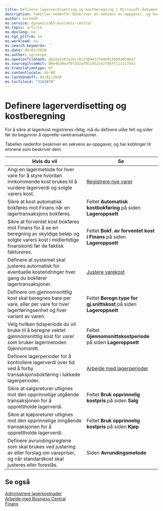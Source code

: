```yaml
---
title: Definere lagerverdisetting og kostberegning | Microsoft-dokumentasjon
description: Tabellen nedenfor beskriver en sekvens av oppgaver, og har koblinger til emnene som beskriver dem.
author: SorenGP
ms.service: dynamics365-business-central
ms.topic: article
ms.devlang: na
ms.tgt_pltfrm: na
ms.workload: na
ms.search.keywords: ''
ms.date: 04/01/2020
ms.author: sgroespe
ms.openlocfilehash: ab2ae5103a1bcc613309412744e913b09a054647
ms.sourcegitcommit: 88e4b30eaf6fa32af0c1452ce2f85ff1111c75e2
ms.translationtype: HT
ms.contentlocale: nb-NO
ms.lasthandoff: 04/01/2020
ms.locfileid: "3182879"
---
```

# <a name="setting-up-inventory-valuation-and-costing"></a>Definere lagerverdisetting og kostberegning
For å sikre at lagerkost registreres riktig, må du definere ulike felt og sider før du begynner å opprette varetransaksjoner.

Tabellen nedenfor beskriver en sekvens av oppgaver, og har koblinger til emnene som beskriver dem.

|**Hvis du vil**|**Se**|  
|------------|-------------|  
|Angi en lagermetode for hver vare for å styre hvordan innkommende kost brukes til å vurdere lagerverdi og solgte varers kost.|[Registrere nye varer](inventory-how-register-new-items.md)|  
|Sikre at kost automatisk bokføres mot Finans når en lagertransaksjons bokføres.|Feltet **Automatisk kostbokføring** på siden **Lageroppsett**|  
|Sikre at forventet kost bokføres mot Finans for å se en beregning av skyldige beløp og solgte varers kost i midlertidige finanskonti før de faktisk faktureres.|Feltet **Bokf. av forventet kost i Finans** på siden **Lageroppsett**|  
|Definere at systemet skal justeres automatisk for eventuelle kostendringer hver gang du bokfører lagertransaksjoner.|[Justere varekost](inventory-how-adjust-item-costs.md)|  
|Definere om gjennomsnittlig kost skal beregnes bare per vare, eller per vare for hver lagerføringsenhet og hver variant av varen.|Feltet **Beregn.type for gj.snittskost** på siden **Lageroppsett**|  
|Velg hvilken tidsperiode du vil bruke til å beregne vektet gjennomsnittlig kost for varer som bruker lagermetoden Gjennomsnitt.|Feltet **Gjennomsnittskostperiode** på siden **Lageroppsett**|  
|Definere lagerperioder for å kontrollere lagerverdi over tid ved å forby transaksjonsbokføring i lukkede lagerperioder.|[Arbeide med lagerperioder](finance-how-to-work-with-inventory-periods.md)|  
|Sikre at salgsreturer utlignes mot den opprinnelige utgående transaksjonen for å opprettholde lagerverdi.|Feltet **Bruk opprinnelig kostpris** på siden **Salg**|  
|Sikre at kjøpsreturer utlignes mot den opprinnelige inngående transaksjonen for å opprettholde lagerverdi.|Feltet **Bruk opprinnelig kostpris** på siden **Kjøp**|
|Definere avrundingsreglene som skal brukes ved justering av eller forslag om varepriser, og når standardkost skal justeres eller foreslås.|Siden **Avrundingsmetode**|  

## <a name="see-also"></a>Se også  
[Administrere lagerkostnader](finance-manage-inventory-costs.md)  
[Arbeide med Business Central](ui-work-product.md)  
[Finans](finance.md)  
